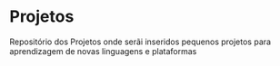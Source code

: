 # Projetos
Repositório dos Projetos onde serãi inseridos pequenos projetos para aprendizagem de novas linguagens e plataformas
